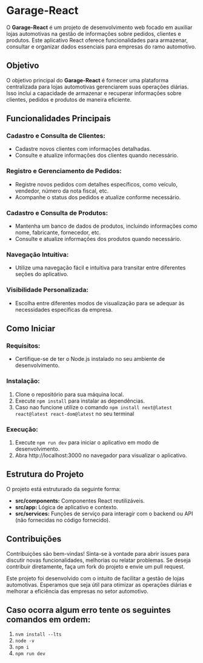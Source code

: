# Garage-React

O **Garage-React** é um projeto de desenvolvimento web focado em auxiliar lojas automotivas na gestão de informações sobre pedidos, clientes e produtos. Este aplicativo React oferece funcionalidades para armazenar, consultar e organizar dados essenciais para empresas do ramo automotivo.

## Objetivo

O objetivo principal do **Garage-React** é fornecer uma plataforma centralizada para lojas automotivas gerenciarem suas operações diárias. Isso inclui a capacidade de armazenar e recuperar informações sobre clientes, pedidos e produtos de maneira eficiente.

## Funcionalidades Principais

### Cadastro e Consulta de Clientes:

- Cadastre novos clientes com informações detalhadas.
- Consulte e atualize informações dos clientes quando necessário.

### Registro e Gerenciamento de Pedidos:

- Registre novos pedidos com detalhes específicos, como veículo, vendedor, número da nota fiscal, etc.
- Acompanhe o status dos pedidos e atualize conforme necessário.

### Cadastro e Consulta de Produtos:

- Mantenha um banco de dados de produtos, incluindo informações como nome, fabricante, fornecedor, etc.
- Consulte e atualize informações dos produtos quando necessário.

### Navegação Intuitiva:

- Utilize uma navegação fácil e intuitiva para transitar entre diferentes seções do aplicativo.

### Visibilidade Personalizada:

- Escolha entre diferentes modos de visualização para se adequar às necessidades específicas da empresa.

## Como Iniciar

### Requisitos:

- Certifique-se de ter o Node.js instalado no seu ambiente de desenvolvimento.

### Instalação:

1. Clone o repositório para sua máquina local.
2. Execute `npm install` para instalar as dependências.
3. Caso nao funcione utilize o comando `npm install next@latest react@latest react-dom@latest` no seu terminal

### Execução:

1. Execute `npm run dev` para iniciar o aplicativo em modo de desenvolvimento.
2. Abra http://localhost:3000 no navegador para visualizar o aplicativo.

## Estrutura do Projeto

O projeto está estruturado da seguinte forma:

- **src/components:** Componentes React reutilizáveis.
- **src/app:** Lógica de aplicativo e contexto.
- **src/services:** Funções de serviço para interagir com o backend ou API (não fornecidas no código fornecido).

## Contribuições

Contribuições são bem-vindas! Sinta-se à vontade para abrir issues para discutir novas funcionalidades, melhorias ou relatar problemas. Se deseja contribuir diretamente, faça um fork do projeto e envie um pull request.

Este projeto foi desenvolvido com o intuito de facilitar a gestão de lojas automotivas. Esperamos que seja útil para otimizar as operações diárias e melhorar a eficiência das empresas no setor automotivo.






## Caso ocorra algum erro tente os seguintes comandos em ordem:

1. `nvm install --lts `
2. `node -v `
3. `npm i`
4. `npm run dev`
